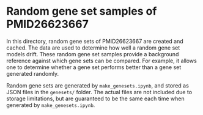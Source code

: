 # Random gene set samples of PMID26623667

In this directory, random gene sets of PMID26623667 are created and cached. The data are used to determine how well a random gene set models drift. These random gene set samples provide a background reference against which gene sets can be compared. For example, it allows one to determine whether a gene set performs better than a gene set generated randomly.

Random gene sets are generated by `make_genesets.ipynb`, and stored as JSON files in the `genesets/` folder. The actual files are not included due to storage limitations, but are guaranteed to be the same each time when generated by `make_genesets.ipynb`.
